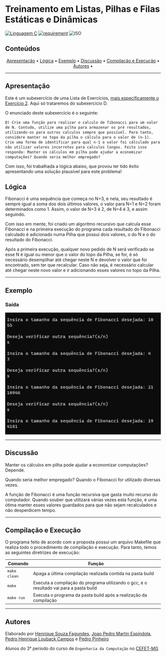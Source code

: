 # Treinamento em Listas, Pilhas e Filas Estáticas e Dinâmicas

[![Linguagem C](https://img.shields.io/badge/Linguagem-C-green.svg)](https://devdocs.io/c/)
[![requirement](https://img.shields.io/badge/IDE-Visual%20Studio%20Code-informational)](https://code.visualstudio.com/docs/?dv=linux64_deb)
![ISO](https://img.shields.io/badge/ISO-Linux-blueviolet)

## Conteúdos

<p align="center">
 <a href="#apresentação">Apresentação</a> •
 <a href="#lógica">Lógica</a> • 
 <a href="#exemplo">Exemplo</a> • 
 <a href="#discussão">Discussão</a> • 
 <a href="#compilação-e-execução">Compilação e Execução</a> • 
 <a href="#autores">Autores</a> • 
</p>

---

## Apresentação

Este é um subexercício de uma Lista de Exercícios, [mais especificamente o Exercício 2](/Exercicio%202/). Aqui só trataremos do subexercício D. 

O enunciado deste subexercício é o seguinte:

    D) Crie uma função para realizar o calculo de fibonacci para um valor de N. Contudo, utilize uma pilha para armazenar os pré resultados, utilizando-os para outros calculos sempre que possível. Para tanto, considere manter no topo da pilha o cálculo para o valor de (n-1). Crie uma forma de identificar para qual n-1 o valor foi cálculado para não utilizar valores incorretos para calculos longos. Feito isso responda: Manter os cálculos em pilha pode ajudar a economizar computações? Quando seria melhor empregado?

Com isso, foi trabalhada a lógica abaixo, que provou ter tido êxito apresentando uma solução plausível para este problema!

## Lógica

Fibonacci é uma sequência que começa no N=3, e nela, seu resultado é sempre igual a soma dos dois últimos valores, o valor para N=1 e N=2 foram determinados como 1. Assim, o valor de N=3 é 2, de N=4 é 3, e assim seguindo.

Com isso em mente, foi criado um algoritmo recursivo que calcula esse Fibonacci e na primeira execução do programa cada resultado do Fibonacci calculado é adicionado numa Pilha que possui dois valores, o do N e o do resultado do Fibonacci.

Após a primeira execução, qualquer novo pedido de N será verificado se esse N é igual ou menor que o valor do topo da Pilha, se for, é só necessário desempilhar até chegar neste N e devolver o valor que foi encontrado, sem ter que recalcular. Caso não seja, é necessário calcular até chegar neste novo valor e ir adicionando esses valores no topo da Pilha.

---

## Exemplo

### Saída

<img src="imgs/Saida.png"/>

---

## Discussão

Manter os cálculos em pilha pode ajudar a economizar computações? Depende.

Quando seria melhor empregado? Quando o Fibonacci for utilizado diversas vezes. 

A função de Fibonacci é uma função recursiva que gasta muito recurso do computador. Quando souber que utilizará várias vezes esta função, é uma ótima manter esses valores guardados para que não sejam recalculados e não desperdicem tempo.

---

## Compilação e Execução

O programa feito de acordo com a proposta possui um arquivo Makefile que realiza todo o procedimento de compilação e execução. Para tanto, temos as seguintes diretrizes de execução:


| Comando                |  Função                                                                                           |                     
| -----------------------| ------------------------------------------------------------------------------------------------- |
|  `make clean`          | Apaga a última compilação realizada contida na pasta build                                        |
|  `make`                | Executa a compilação do programa utilizando o gcc, e o resultado vai para a pasta build           |
|  `make run`            | Executa o programa da pasta build após a realização da compilação             


---

## Autores

Elaborado por [Henrique Souza Fagundes](https://github.com/ohenriquesouza), [Joao Pedro Martin Espíndola](https://github.com/JoaoMEspindola?tab=repositories), [Pedro Henrique Louback Campos](https://github.com/PedroLouback) e [Pedro Pinheiro](https://github.com/ppinheirosiqueira) 

Alunos do 3° periodo do curso de `Engenharia da Computação` no [CEFET-MG](https://www.cefetmg.br)
